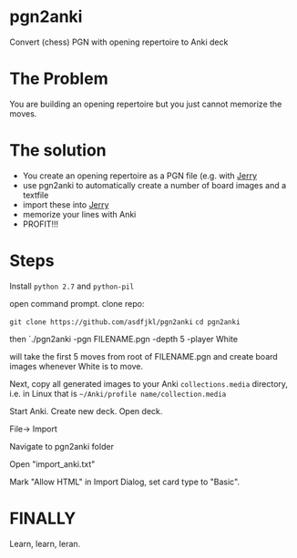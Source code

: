 # pgn2anki
Convert (chess) PGN with opening repertoire to Anki deck 

# The Problem

You are building an opening repertoire but you just cannot memorize
the moves.

# The solution

- You create an opening repertoire as a PGN file (e.g. with 
[Jerry](https://www.github.com/asdfjkl/jerry)
- use pgn2anki to automatically create a number of board images and a textfile
- import these into [Jerry](http://http://ankisrs.net)
- memorize your lines with Anki
- PROFIT!!!

# Steps

Install `python 2.7` and `python-pil`

open command prompt. clone repo:

`git clone https://github.com/asdfjkl/pgn2anki`
`cd pgn2anki`

then 
`./pgn2anki -pgn FILENAME.pgn -depth 5 -player White

will take the first 5 moves from root of FILENAME.pgn and
create board images whenever White is to move.

Next, copy all generated images to your Anki `collections.media` 
directory, i.e. in Linux that is 
`~/Anki/profile name/collection.media` 

Start Anki. Create new deck. Open deck. 

File-> Import

Navigate to pgn2anki folder

Open "import_anki.txt"

Mark "Allow HTML" in Import Dialog, set card type to "Basic".

# FINALLY

Learn, learn, leran.

